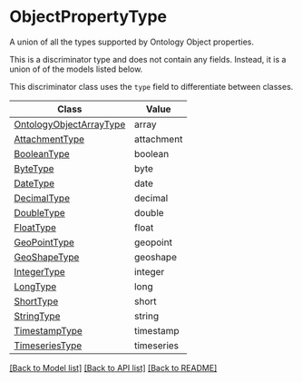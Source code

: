 # ObjectPropertyType

A union of all the types supported by Ontology Object properties.


This is a discriminator type and does not contain any fields. Instead, it is a union
of of the models listed below.

This discriminator class uses the `type` field to differentiate between classes.

| Class | Value
| ------------ | -------------
[OntologyObjectArrayType](OntologyObjectArrayType.md) | array
[AttachmentType](AttachmentType.md) | attachment
[BooleanType](BooleanType.md) | boolean
[ByteType](ByteType.md) | byte
[DateType](DateType.md) | date
[DecimalType](DecimalType.md) | decimal
[DoubleType](DoubleType.md) | double
[FloatType](FloatType.md) | float
[GeoPointType](GeoPointType.md) | geopoint
[GeoShapeType](GeoShapeType.md) | geoshape
[IntegerType](IntegerType.md) | integer
[LongType](LongType.md) | long
[ShortType](ShortType.md) | short
[StringType](StringType.md) | string
[TimestampType](TimestampType.md) | timestamp
[TimeseriesType](TimeseriesType.md) | timeseries


[[Back to Model list]](../../README.md#documentation-for-models) [[Back to API list]](../../README.md#documentation-for-api-endpoints) [[Back to README]](../../README.md)
